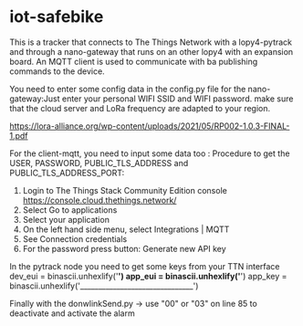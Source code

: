 # iot-safebike
This is a tracker that connects to The Things Network with a lopy4-pytrack and through a nano-gateway that runs on an other lopy4 with an expansion board.
An MQTT client is used to communicate with ba publishing commands to the device.

You need to enter some config data in the config.py file for the nano-gateway:Just enter your personal WIFI SSID and WIFI password. make sure that the cloud server and LoRa frequency are adapted to your region.
  
  https://lora-alliance.org/wp-content/uploads/2021/05/RP002-1.0.3-FINAL-1.pdf
  
  
For the client-mqtt, you need to input some data too : Procedure to get the USER, PASSWORD, PUBLIC_TLS_ADDRESS and PUBLIC_TLS_ADDRESS_PORT:
  1. Login to The Things Stack Community Edition console
    https://console.cloud.thethings.network/
  2. Select Go to applications
  3. Select your application
  4. On the left hand side menu, select Integrations | MQTT
  5. See Connection credentials
  6. For the password press button: Generate new API key
  
In the pytrack node you need to get some keys from your TTN interface
dev_eui = binascii.unhexlify('________________')
app_eui = binascii.unhexlify('________________')
app_key = binascii.unhexlify('_______________________________')

Finally with the donwlinkSend.py -> use "00" or "03" on line 85 to deactivate and activate the alarm
